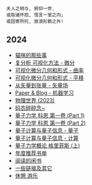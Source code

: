 
```
夫人之相与, 俯仰一世.
或取诸怀抱, 悟言一室之内;
或因寄所托, 放浪形骸之外!
```

## 2024

- [猫咪的那些事](2024/cat.md)
- [复分析 可视化方法 - 微分](2024/math-complex-analysis-1.md)
- [可视化微分几何和形式 - 曲率](2024/math-differential-geometry-1.md)
- [可视化微分几何和形式 - 平移](2024/math-differential-geometry-2.md)
- [从矢量到张量 - 矢量场](2024/math-vector-to-tensor-1.md)
- [Paper & Blog - 机器学习](2024/paper-blog-ml.md)
- [物理世界 (2023)](2024/physics-introduction.md)
- [码农碎碎念~](2024/programming.md)
- [量子力学 科恩 第一卷 (Part 1)](2024/quantum-1-1.md)
- [量子力学 科恩 第一卷 (Part 2)](2024/quantum-1-2.md)
- [量子计算与量子信息 - 量子](2024/quantum-computation-1.md)
- [量子计算与量子信息 - 计算](2024/quantum-computation-2.md)
- [量子力学概论 格里菲斯 (上)](2024/quantum-introduction-1.md)
- [年度推荐书单](2024/reading-recommended.md)
- [阅读的闲书](2024/reading.md)
- [一些链接及其它](2024/references.md)
- [休憩 游乐](2024/rest.md)
